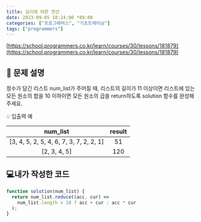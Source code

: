 ```yaml
---
title: 길이에 따른 연산
date: 2023-09-05 18:24:00 *09:00
categories: ["프로그래머스", "기초트레이닝"]
tags: ["programmers"]
---
```


[https://school.programmers.co.kr/learn/courses/30/lessons/181879](https://school.programmers.co.kr/learn/courses/30/lessons/181879)

## 📔 문제 설명

정수가 담긴 리스트 num_list가 주어질 때, 리스트의 길이가 11 이상이면 리스트에 있는 모든 원소의 합을 10 이하이면 모든 원소의 곱을 return하도록 solution 함수를 완성해주세요.

💡 입출력 예

|                num_list                 | result |
| :-------------------------------------: | :----: |
| [3, 4, 5, 2, 5, 4, 6, 7, 3, 7, 2, 2, 1] |   51   |
|              [2, 3, 4, 5]               |  120   |

## 💻내가 작성한 코드

```js
function solution(num_list) {
  return num_list.reduce((acc, cur) =>
    num_list.length > 10 ? acc + cur : acc * cur
  );
}
```
